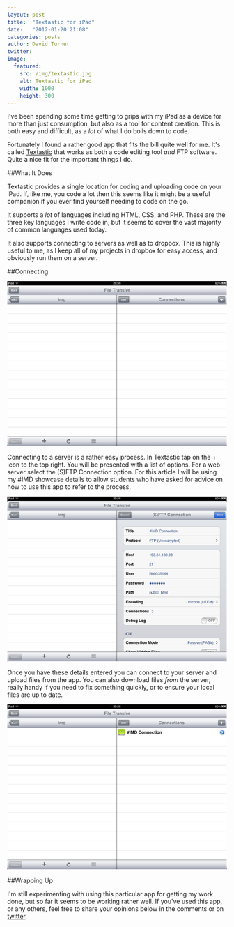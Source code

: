 ```yaml
---
layout: post
title:  "Textastic for iPad"
date:   "2012-01-20 21:08"
categories: posts
author: David Turner
twitter:
image:
  featured:
    src: /img/textastic.jpg
    alt: Textastic for iPad
    width: 1000
    height: 300
---
```

I've been spending some time getting to grips with my iPad as a device for more than just consumption, but also as a tool for content creation. This is both easy and difficult, as a *lot* of what I do boils down to code.

Fortunately I found a rather good app that fits the bill quite well for me. It's called [Textastic][] that works as both a code editing tool *and* FTP software. Quite a nice fit for the important things I do.

##What It Does

Textastic provides a single location for coding and uploading code on your iPad. If, like me, you code a lot then this seems like it might be a useful companion if you ever find yourself needing to code on the go.

It supports a *lot* of languages including HTML, CSS, and PHP. These are the three key languages I write code in, but it seems to cover the vast majority of common languages used today.

It also supports connecting to servers as well as to dropbox. This is highly useful to me, as I keep all of my projects in dropbox for easy access, and obviously run them on a server.

##Connecting

![Connections Panel][i1]

Connecting to a server is a rather easy process. In Textastic tap on the + icon to the top right. You will be presented with a list of options. For a web server select the (S)FTP Connection option. For this article I will be using my #IMD showcase details to allow students who have asked for advice on how to use this app to refer to the process.

![Server Connection Details][i2]

Once you have these details entered you can connect to your server and upload files from the app. You can also download files *from* the server, really handy if you need to fix something quickly, or to ensure your local files are up to date.

![Account Ready for use][i3]

##Wrapping Up

I'm still experimenting with using this particular app for getting my work done, but so far it seems to be working rather well. If you've used this app, or any others, feel free to share your opinions below in the comments or on [twitter](http://twitter.com/HerrWulf).

[0]: /textastic-for-ipad/

[Textastic]: http://www.textasticapp.com/

[i1]: /img/add-new-connection.jpg
[i2]: /img/fill-out-connection-details.png
[i3]: /img/ready-to-connect.jpg